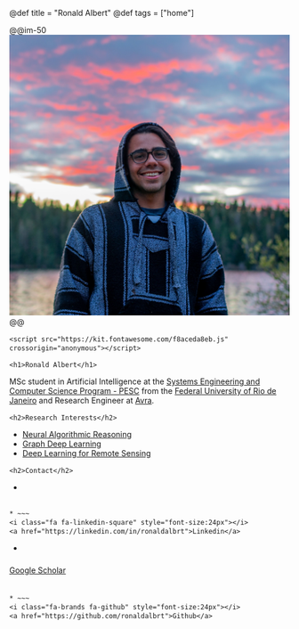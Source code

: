 @def title = "Ronald Albert"
@def tags = ["home"]

@@im-50
![](/assets/images/eu.jpg)
@@

~~~
<script src="https://kit.fontawesome.com/f8aceda8eb.js" crossorigin="anonymous"></script>
~~~
~~~
<h1>Ronald Albert</h1>
~~~

MSc student in Artificial Intelligence at the [Systems Engineering and Computer Science Program - PESC](https://www.cos.ufrj.br/index.php/en/) from the [Federal University of Rio de Janeiro](https://ufrj.br/en/) and Research Engineer at [Avra](https://avra.com.br/).

~~~
<h2>Research Interests</h2>
~~~

* [Neural Algorithmic Reasoning](/tag/nar/)
* [Graph Deep Learning](/tag/ml/)
* [Deep Learning for Remote Sensing](/tag/dl_remote_sensing/)

~~~
<h2>Contact</h2>
~~~

* ~~~
<i class="fa fa-envelope"></i>
~~~ [ronaldalbrt@cos.ufrj.br ](mailto:ronaldalbrt@cos.ufrj.br)

* ~~~
<i class="fa fa-linkedin-square" style="font-size:24px"></i>
<a href="https://linkedin.com/in/ronaldalbrt">Linkedin</a>
~~~

* ~~~
<i class="fa-brands fa-google-scholar" style="font-size:24px"></i>
<a href="https://scholar.google.com/citations?user=zwse-acAAAAJ&hl=pt-BR">Google Scholar</a>
~~~

* ~~~
<i class="fa-brands fa-github" style="font-size:24px"></i>
<a href="https://github.com/ronaldalbrt">Github</a>
~~~
